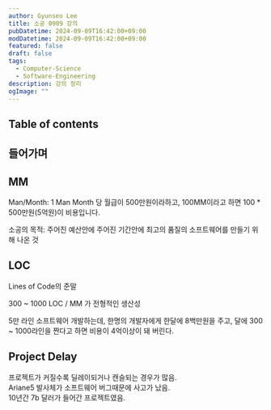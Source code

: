 ```yaml
---
author: Gyunseo Lee
title: 소공 0909 강의
pubDatetime: 2024-09-09T16:42:00+09:00
modDatetime: 2024-09-09T16:42:00+09:00
featured: false
draft: false
tags:
  - Computer-Science
  - Software-Engineering
description: 강의 정리
ogImage: ""
---
```


## Table of contents

## 들어가며

## MM

Man/Month: 1 Man Month 당 월급이 500만원이라하고, 100MM이라고 하면 100 \* 500만원(5억원)이 비용입니다.

소공의 목적: 주어진 예산안에 주어진 기간안에 최고의 품질의 소프트웨어를 만들기 위해 나온 것

## LOC

Lines of Code의 준말

300 ~ 1000 LOC / MM 가 전형적인 생산성

5만 라인 소프트웨어 개발하는데, 한명의 개발자에게 한달에 8백만원을 주고, 달에 300 ~ 1000라인을 짠다고 하면 비용이 4억이상이 돼 버린다.

## Project Delay

프로젝트가 커질수록 딜레이되거나 캔슬되는 경우가 많음.  
Ariane5 발사체가 소프트웨어 버그때문에 사고가 났음.  
10년간 7b 달러가 들어간 프로젝트였음.

